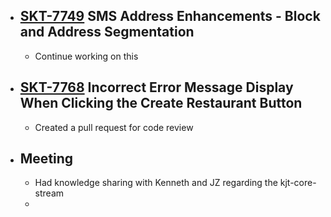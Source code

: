 - ## [SKT-7749](https://wondersco.atlassian.net/browse/SKT-7749) SMS Address Enhancements - Block and Address Segmentation
	- Continue working on this
- ## [SKT-7768](https://wondersco.atlassian.net/browse/SKT-7768) Incorrect Error Message Display When Clicking the Create Restaurant Button
	- Created a pull request for code review
- ## Meeting
	- Had knowledge sharing with Kenneth and JZ regarding the kjt-core-stream
	-